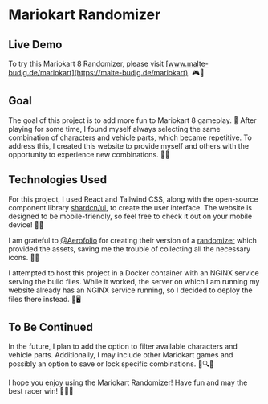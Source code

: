 # Mariokart Randomizer

## Live Demo
To try this Mariokart 8 Randomizer, please visit [www.malte-budig.de/mariokart](https://malte-budig.de/mariokart). 🎮🔀

## Goal
The goal of this project is to add more fun to Mariokart 8 gameplay. 🌟 After playing for some time, I found myself always selecting the same combination of characters and vehicle parts, which became repetitive. To address this, I created this website to provide myself and others with the opportunity to experience new combinations. 🔄🎌

## Technologies Used
For this project, I used React and Tailwind CSS, along with the open-source component library [shardcn/ui](https://ui.shadcn.com/), to create the user interface. The website is designed to be mobile-friendly, so feel free to check it out on your mobile device! 📱✨

I am grateful to [@Aerofolio](https://github.com/Aerofolio) for creating their version of a [randomizer](https://github.com/Aerofolio/MK8Random) which provided the assets, saving me the trouble of collecting all the necessary icons. 🙏🎨

I attempted to host this project in a Docker container with an NGINX service serving the build files. While it worked, the server on which I am running my website already has an NGINX service running, so I decided to deploy the files there instead. 🐳🖥️

## To Be Continued
In the future, I plan to add the option to filter available characters and vehicle parts. Additionally, I may include other Mariokart games and possibly an option to save or lock specific combinations. 🎨🔍💾

I hope you enjoy using the Mariokart Randomizer! Have fun and may the best racer win! 🏁🥇🌟